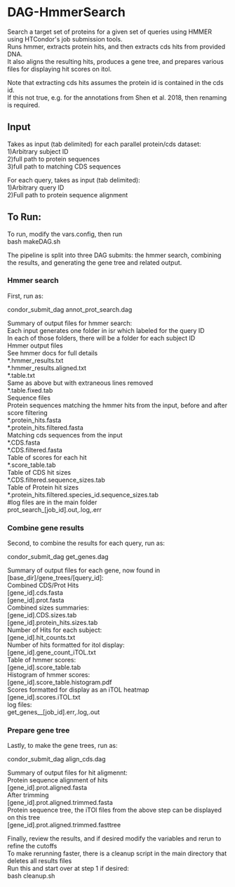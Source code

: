 # DAG-HmmerSearch  
Search a target set of proteins for a given set of queries using HMMER using HTCondor's job submission tools.  
Runs hmmer, extracts protein hits, and then extracts cds hits from provided DNA.  
It also aligns the resulting hits, produces a gene tree, and prepares various files for displaying hit scores on itol.  
   
Note that extracting cds hits assumes the protein id is contained in the cds id.  
If this not true, e.g. for the annotations from Shen et al. 2018, then renaming is required.  
  
## Input  
Takes as input (tab delimited) for each parallel protein/cds dataset:  
1)Arbitrary subject ID  
2)full path to protein sequences  
3)full path to matching CDS sequences  
  
For each query, takes as input (tab delimited):  
1)Arbitrary query ID  
2)Full path to protein sequence alignment  
  
## To Run:  
To run, modify the vars.config, then run   
bash makeDAG.sh  
  
The pipeline is split into three DAG submits: the hmmer search, combining the results, and generating the gene tree and related output.  
  
### Hmmer search  
First, run as:  
  
condor_submit_dag annot_prot_search.dag  
  
Summary of output files for hmmer search:  
Each input generates one folder in isr which labeled for the query ID  
In each of those folders, there will be a folder for each subject ID  
Hmmer output files  
See hmmer docs for full details  
*.hmmer_results.txt  
*.hmmer_results.aligned.txt  
*.table.txt  
Same as above but with extraneous lines removed  
*.table.fixed.tab  
Sequence files  
Protein sequences matching the hmmer hits from the input, before and after score filtering  
*.protein_hits.fasta  
*.protein_hits.filtered.fasta  
Matching cds sequences from the input  
*.CDS.fasta  
*.CDS.filtered.fasta  
Table of scores for each hit  
*.score_table.tab  
Table of CDS hit sizes  
*.CDS.filtered.sequence_sizes.tab  
Table of Protein hit sizes  
*.protein_hits.filtered.species_id.sequence_sizes.tab  
#log files are in the main folder  
prot_search_[job_id].out,.log,.err  
  
### Combine gene results  
Second, to combine the results for each query, run as:  
  
condor_submit_dag get_genes.dag  
  
Summary of output files for each gene, now found in [base_dir]/gene_trees/[query_id]:  
Combined CDS/Prot Hits  
[gene_id].cds.fasta  
[gene_id].prot.fasta  
Combined sizes summaries:  
[gene_id].CDS.sizes.tab  
[gene_id].protein_hits.sizes.tab  
Number of Hits for each subject:  
[gene_id].hit_counts.txt  
Number of hits formatted for itol display:  
[gene_id].gene_count_iTOL.txt  
Table of hmmer scores:  
[gene_id].score_table.tab  
Histogram of hmmer scores:  
[gene_id].score_table.histogram.pdf  
Scores formatted for display as an iTOL heatmap  
[gene_id].scores.iTOL.txt  
log files:  
get_genes__[job_id].err,.log,.out  
  
  
### Prepare gene tree  
Lastly, to make the gene trees, run as:  
  
condor_submit_dag align_cds.dag  
  
Summary of output files for hit aligmennt:  
Protein sequence alignment of hits  
[gene_id].prot.aligned.fasta  
After trimming  
[gene_id].prot.aligned.trimmed.fasta  
Protein sequence tree, the iTOl files from the above step can be displayed on this tree  
[gene_id].prot.aligned.trimmed.fasttree  
  
Finally, review the results, and if desired modify the variables and rerun to refine the cutoffs  
To make rerunning faster, there is a cleanup script in the main directory that deletes all results files  
Run this and start over at step 1 if desired:  
bash cleanup.sh  
